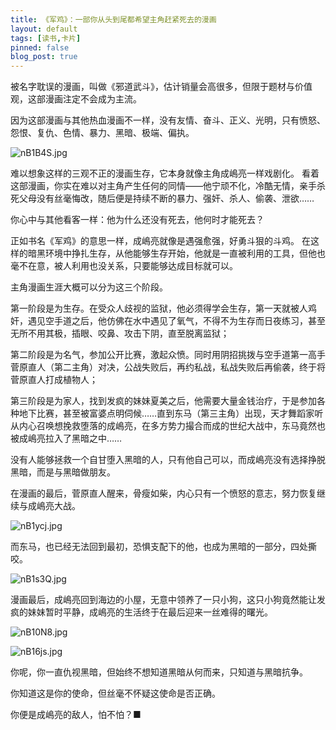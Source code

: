 ```yaml
---
title: 《军鸡》：一部你从头到尾都希望主角赶紧死去的漫画
layout: default
tags: [读书,卡片]
pinned: false
blog_post: true
---
```


 
被名字耽误的漫画，叫做《邪道武斗》，估计销量会高很多，但限于题材与价值观，这部漫画注定不会成为主流。

因为这部漫画与其他热血漫画不一样，没有友情、奋斗、正义、光明，只有愤怒、怨恨、复仇、色情、暴力、黑暗、极端、偏执。

![nB1B4S.jpg](https://s2.ax1x.com/2019/09/12/nB1B4S.jpg)

难以想象这样的三观不正的漫画生存，它本身就像主角成嶋亮一样戏剧化。
看着这部漫画，你实在难以对主角产生任何的同情——他宁顽不化，冷酷无情，亲手杀死父母没有丝毫悔改，随后便是持续不断的暴力、强奸、杀人、偷袭、泄欲……

你心中与其他看客一样：他为什么还没有死去，他何时才能死去？

正如书名《军鸡》的意思一样，成嶋亮就像是遇强愈强，好勇斗狠的斗鸡。
在这样的暗黑环境中挣扎生存，从他能够生存开始，他就是一直被利用的工具，但他也毫不在意，被人利用也没关系，只要能够达成目标就可以。

主角漫画生涯大概可以分为这三个阶段。

第一阶段是为生存。在受众人歧视的监狱，他必须得学会生存，第一天就被人鸡奸，遇见空手道之后，他仿佛在水中遇见了氧气，不得不为生存而日夜练习，甚至无所不用其极，插眼、咬鼻、攻击下阴，直至脱离监狱；

第二阶段是为名气，参加公开比赛，激起众愤。同时用阴招挑拨与空手道第一高手菅原直人（第二主角）对决，公战失败后，再约私战，私战失败后再偷袭，终于将菅原直人打成植物人；

第三阶段是为家人，找到发疯的妹妹夏美之后，他需要大量金钱治疗，于是参加各种地下比赛，甚至被富婆点明伺候……直到东马（第三主角）出现，天才舞蹈家听从内心召唤想挽救堕落的成嶋亮，在多方势力撮合而成的世纪大战中，东马竟然也被成嶋亮拉入了黑暗之中……

没有人能够拯救一个自甘堕入黑暗的人，只有他自己可以，而成嶋亮没有选择挣脱黑暗，而是与黑暗做朋友。

在漫画的最后，菅原直人醒来，骨瘦如柴，内心只有一个愤怒的意志，努力恢复继续与成嶋亮大战。

![nB1ycj.jpg](https://s2.ax1x.com/2019/09/12/nB1ycj.jpg)

而东马，也已经无法回到最初，恐惧支配下的他，也成为黑暗的一部分，四处撕咬。

![nB1s3Q.jpg](https://s2.ax1x.com/2019/09/12/nB1s3Q.jpg)

漫画最后，成嶋亮回到海边的小屋，无意中领养了一只小狗，这只小狗竟然能让发疯的妹妹暂时平静，成嶋亮的生活终于在最后迎来一丝难得的曙光。

![nB10N8.jpg](https://s2.ax1x.com/2019/09/12/nB10N8.jpg)

![nB16js.jpg](https://s2.ax1x.com/2019/09/12/nB16js.jpg)

你呢，你一直仇视黑暗，但始终不想知道黑暗从何而来，只知道与黑暗抗争。

你知道这是你的使命，但丝毫不怀疑这使命是否正确。

你便是成嶋亮的敌人，怕不怕？■


